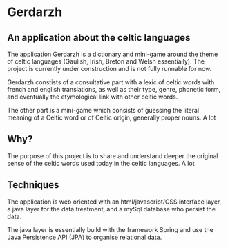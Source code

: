 
# Gerdarzh

## An application about the celtic languages
The application Gerdarzh is a dictionary and mini-game around the theme of celtic languages (Gaulish, Irish, Breton and Welsh essentially). The project is currently under construction and is not fully runnable for now.

Gerdarzh constists of a consultative part with a lexic of celtic words with french and english translations, as well as their type, genre, phonetic form, and eventually the etymological link with other celtic words.

The other part is a mini-game which consists of guessing the literal meaning of a Celtic word or of Celtic origin, generally proper nouns. A lot

## Why?
The purpose of this project is to share and understand deeper the original sense of the celtic words used today in the celtic languages. A lot 



## Techniques
The application is web oriented with an  html/javascript/CSS interface layer, a java layer for the data treatment, and a mySql database who persist the data. 

The java layer is essentially build with the framework Spring and use the Java Persistence API (JPA) to organise relational data.

